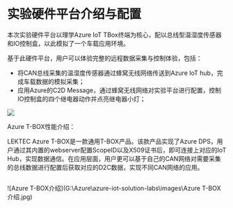 # 实验硬件平台介绍与配置

本次实验硬件平台以理学Azure IoT TBox终端为核心，配以总线型温湿度传感器和IO控制盒，以此模拟了一个车载应用环境。

基于此硬件平台，用户可以体验完整的远程数据采集与控制体验，包括：

- 将CAN总线采集的温湿度传感器通过蜂窝无线网络传送到Azure IoT hub，完成车载数据的模拟采集；
- 应用Azure的C2D Message，通过蜂窝无线网络对实验平台进行配置，控制IO控制盒的四个继电器动作并点亮继电器小灯；



[![](G:\Azure\azure-iot-solution-labs\images\硬件平台示意图.jpg)](https://github.com/xiongyu0523/azure-iot-solution-labs/blob/main/images/%E7%A1%AC%E4%BB%B6%E5%B9%B3%E5%8F%B0%E7%A4%BA%E6%84%8F%E5%9B%BE.jpg)



Azure T-BOX性能介绍：

LEKTEC Azure T-BOX是一款通用T-BOX产品。该款产品实现了Azure DPS，用户通过其内置的webserver配置ScopeID以及X509证书后，即可连接上对应的IoT Hub，实现数据通信。在应用层面，用户更可以基于自己的CAN网络对需要采集的总线数据进行配置后获取对应的D2C数据，实现不同CAN网络的应用。

![]()

![Azure T-BOX介绍](G:\Azure\azure-iot-solution-labs\images\Azure T-BOX介绍.jpg)

